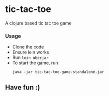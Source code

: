 # tic-tac-toe

A clojure based tic tac toe game

### Usage

*   Clone the code
*   Ensure lein works
*   Run `lein uberjar`
*   To start the game, run 
    ```
    java -jar tic-tac-toe-game-standalone.jar
    ```
## Have fun :)